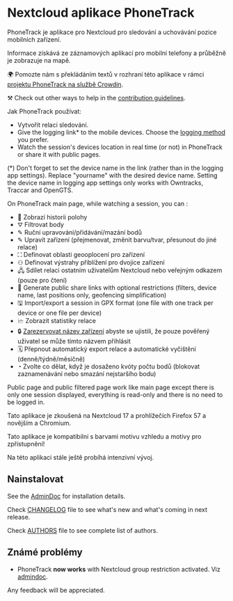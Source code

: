 # Nextcloud aplikace PhoneTrack

PhoneTrack je aplikace pro Nextcloud pro sledování a uchovávání pozice mobilních zařízení.

Informace získává ze záznamových aplikací pro mobilní telefony a průběžně je zobrazuje na mapě.

🌍 Pomozte nám s překládáním textů v rozhraní této aplikace v rámci [projektu PhoneTrack na službě Crowdin](https://crowdin.com/project/phonetrack).

⚒ Check out other ways to help in the [contribution guidelines](https://gitlab.com/eneiluj/phonetrack-oc/blob/master/CONTRIBUTING.md).

Jak PhoneTrack používat:

* Vytvořit relaci sledování.
* Give the logging link\* to the mobile devices. Choose the [logging method](https://gitlab.com/eneiluj/phonetrack-oc/wikis/userdoc#logging-methods) you prefer.
* Watch the session's devices location in real time (or not) in PhoneTrack or share it with public pages.

(\*) Don't forget to set the device name in the link (rather than in the logging app settings). Replace "yourname" with the desired device name. Setting the device name in logging app settings only works with Owntracks, Traccar and OpenGTS.

On PhoneTrack main page, while watching a session, you can :

* 📍 Zobrazí historii polohy
* ⛛ Filtrovat body
* ✎ Ruční upravování/přidávání/mazání bodů
* ✎ Upravit zařízení (přejmenovat, změnit barvu/tvar, přesunout do jiné relace)
* ⛶ Definovat oblasti geooplocení pro zařízení
* ⚇ Definovat výstrahy přiblížení pro dvojice zařízení
* 🖧 Sdílet relaci ostatním uživatelům Nextcloud nebo veřejným odkazem (pouze pro čtení)
* 🔗 Generate public share links with optional restrictions (filters, device name, last positions only, geofencing simplification)
* 🖫 Import/export a session in GPX format (one file with one track per device or one file per device)
* 🗠 Zobrazit statistiky relace
* 🔒 [Zarezervovat název zařízení](https://gitlab.com/eneiluj/phonetrack-oc/wikis/userdoc#device-name-reservation) abyste se ujistili, že pouze pověřený uživatel se může tímto názvem přihlásit
* 🗓 Přepnout automatický export relace a automatické vyčištění (denně/týdně/měsíčně)
* ◔ Zvolte co dělat, když je dosaženo kvóty počtu bodů (blokovat zaznamenávání nebo smazání nejstaršího bodu)

Public page and public filtered page work like main page except there is only one session displayed, everything is read-only and there is no need to be logged in.

Tato aplikace je zkoušená na Nextcloud 17 a prohlížečích Firefox 57 a novějším a Chromium.

Tato aplikace je kompatibilní s barvami motivu vzhledu a motivy pro zpřístupnění!

Na této aplikaci stále ještě probíhá intenzivní vývoj.

## Nainstalovat

See the [AdminDoc](https://gitlab.com/eneiluj/phonetrack-oc/wikis/admindoc) for installation details.

Check [CHANGELOG](https://gitlab.com/eneiluj/phonetrack-oc/blob/master/CHANGELOG.md#change-log) file to see what's new and what's coming in next release.

Check [AUTHORS](https://gitlab.com/eneiluj/phonetrack-oc/blob/master/AUTHORS.md#authors) file to see complete list of authors.

## Známé problémy

* PhoneTrack **now works** with Nextcloud group restriction activated. Viz [admindoc](https://gitlab.com/eneiluj/phonetrack-oc/wikis/admindoc#issue-with-phonetrack-restricted-to-some-groups-in-nextcloud).

Any feedback will be appreciated.